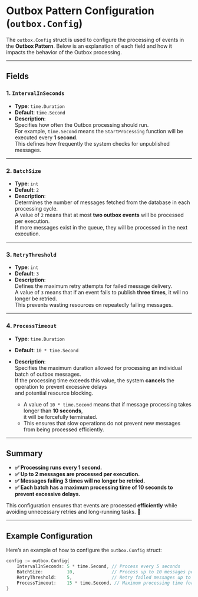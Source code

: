 # Outbox Pattern Configuration (`outbox.Config`)

The `outbox.Config` struct is used to configure the processing of events in the **Outbox Pattern**. Below is an
explanation of each field and how it impacts the behavior of the Outbox processing.

---

## Fields

### 1. **`IntervalInSeconds`**

- **Type**: `time.Duration`
- **Default**: `time.Second`
- **Description**:  
  Specifies how often the Outbox processing should run.  
  For example, `time.Second` means the `StartProcessing` function will be executed every **1 second**.  
  This defines how frequently the system checks for unpublished messages.

---

### 2. **`BatchSize`**

- **Type**: `int`
- **Default**: `2`
- **Description**:  
  Determines the number of messages fetched from the database in each processing cycle.  
  A value of `2` means that at most **two outbox events** will be processed per execution.  
  If more messages exist in the queue, they will be processed in the next execution.

---

### 3. **`RetryThreshold`**

- **Type**: `int`
- **Default**: `3`
- **Description**:  
  Defines the maximum retry attempts for failed message delivery.  
  A value of `3` means that if an event fails to publish **three times**, it will no longer be retried.  
  This prevents wasting resources on repeatedly failing messages.

---

### 4. **`ProcessTimeout`**

- **Type**: `time.Duration`
- **Default**: `10 * time.Second`
- **Description**:  
  Specifies the maximum duration allowed for processing an individual batch of outbox messages.  
  If the processing time exceeds this value, the system **cancels** the operation to prevent excessive delays  
  and potential resource blocking.

    - A value of `10 * time.Second` means that if message processing takes longer than **10 seconds**,  
      it will be forcefully terminated.
    - This ensures that slow operations do not prevent new messages from being processed efficiently.

---

## Summary

- **✅ Processing runs every 1 second.**
- **✅ Up to 2 messages are processed per execution.**
- **✅ Messages failing 3 times will no longer be retried.**
- **✅ Each batch has a maximum processing time of 10 seconds to prevent excessive delays.**

This configuration ensures that events are processed **efficiently** while avoiding unnecessary retries and long-running
tasks. 🚀

---

## Example Configuration

Here’s an example of how to configure the `outbox.Config` struct:

```go
config := outbox.Config{
    IntervalInSeconds: 5 * time.Second, // Process every 5 seconds
    BatchSize:         10,              // Process up to 10 messages per cycle
    RetryThreshold:    5,               // Retry failed messages up to 5 times
    ProcessTimeout:    15 * time.Second, // Maximum processing time for each batch
}
